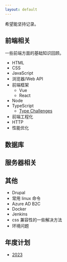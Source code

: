```yaml
---
layout: default
---
```


希望能坚持记录。

## 前端相关

一些前端方面的基础知识回顾。

- HTML
- CSS
- JavaScript
- 浏览器/Web API
- 前端框架
  - Vue
  - React
- Node
- TypeScript
  - [Type Challenges](./_posts/typescript/type-challenges.html)
- 前端工程化
- HTTP
- 性能优化

## 数据库

## 服务器相关

## 其他

- Drupal
- 常用 linux 命令
- Azure AD B2C
- Docker
- Jenkins
- css 兼容性的一些解决方法
- 环境问题

## 年度计划

- [2023](./_posts/plans/2023.html)
